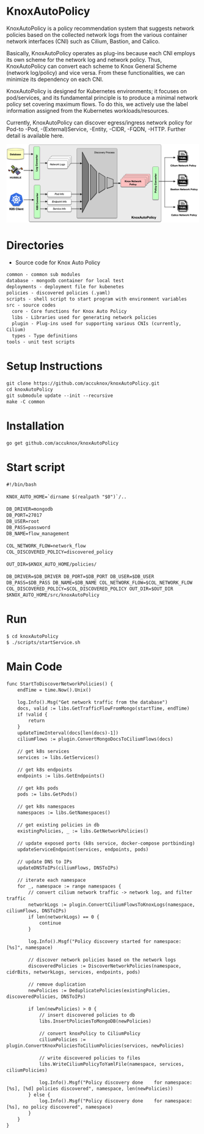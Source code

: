 # KnoxAutoPolicy
KnoxAutoPolicy is a policy recommendation system that suggests network policies based on the collected network logs from the various container network interfaces (CNI) such as Cilium, Bastion, and Calico.

Basically, KnoxAutoPolicy operates as plug-ins because each CNI employs its own scheme for the network log and network policy. Thus, KnoxAutoPolicy can convert each scheme to Knox General Scheme (network log/policy) and vice versa. From these functionalities, we can minimize its dependency on each CNI.

KnoxAutoPolicy is designed for Kubernetes environments; it focuses on pod/services, and its fundamental principle is to produce a minimal network policy set covering maximum flows. To do this, we actively use the label information assigned from the Kubernetes workloads/resources.

Currently, KnoxAutoPolicy can discover egress/ingress network policy for Pod-to -Pod, -(External)Service, -Entity, -CIDR, -FQDN, -HTTP. Further detail is available here.

<center><img src=./documentation/resources/autopolicy_overview.png></center>

# Directories

* Source code for Knox Auto Policy

```
common - common sub modules
database - mongodb container for local test
deployments - deployment file for kubenetes
policies - discovered policies (.yaml)
scripts - shell script to start program with environment variables
src - source codes
  core - Core functions for Knox Auto Policy
  libs - Libraries used for generating network policies
  plugin - Plug-ins used for supporting various CNIs (currently, Cilium)
  types - Type definitions
tools - unit test scripts
```

# Setup Instructions
```
git clone https://github.com/accuknox/knoxAutoPolicy.git
cd knoxAutoPolicy
git submodule update --init --recursive
make -C common
```

# Installation
```
go get github.com/accuknox/knoxAutoPolicy
```

# Start script
```
#!/bin/bash

KNOX_AUTO_HOME=`dirname $(realpath "$0")`/..

DB_DRIVER=mongodb
DB_PORT=27017
DB_USER=root
DB_PASS=password
DB_NAME=flow_management

COL_NETWORK_FLOW=network_flow
COL_DISCOVERED_POLICY=discovered_policy

OUT_DIR=$KNOX_AUTO_HOME/policies/

DB_DRIVER=$DB_DRIVER DB_PORT=$DB_PORT DB_USER=$DB_USER DB_PASS=$DB_PASS DB_NAME=$DB_NAME COL_NETWORK_FLOW=$COL_NETWORK_FLOW COL_DISCOVERED_POLICY=$COL_DISCOVERED_POLICY OUT_DIR=$OUT_DIR $KNOX_AUTO_HOME/src/knoxAutoPolicy
```

# Run 
```
$ cd knoxAutoPolicy
$ ./scripts/startService.sh
```

# Main Code 

```
func StartToDiscoverNetworkPolicies() {
	endTime = time.Now().Unix()

	log.Info().Msg("Get network traffic from the database")
	docs, valid := libs.GetTrafficFlowFromMongo(startTime, endTime)
	if !valid {
		return
	}
	updateTimeInterval(docs[len(docs)-1])
	ciliumFlows := plugin.ConvertMongoDocsToCiliumFlows(docs)

	// get k8s services
	services := libs.GetServices()

	// get k8s endpoints
	endpoints := libs.GetEndpoints()

	// get k8s pods
	pods := libs.GetPods()

	// get k8s namespaces
	namespaces := libs.GetNamespaces()

	// get existing policies in db
	existingPolicies, _ := libs.GetNetworkPolicies()

	// update exposed ports (k8s service, docker-compose portbinding)
	updateServiceEndpoint(services, endpoints, pods)

	// update DNS to IPs
	updateDNSToIPs(ciliumFlows, DNSToIPs)

	// iterate each namespace
	for _, namespace := range namespaces {
		// convert cilium network traffic -> network log, and filter traffic
		networkLogs := plugin.ConvertCiliumFlowsToKnoxLogs(namespace, ciliumFlows, DNSToIPs)
		if len(networkLogs) == 0 {
			continue
		}

		log.Info().Msgf("Policy discovery started for namespace: [%s]", namespace)

		// discover network policies based on the network logs
		discoveredPolicies := DiscoverNetworkPolicies(namespace, cidrBits, networkLogs, services, endpoints, pods)

		// remove duplication
		newPolicies := DeduplicatePolicies(existingPolicies, discoveredPolicies, DNSToIPs)

		if len(newPolicies) > 0 {
			// insert discovered policies to db
			libs.InsertPoliciesToMongoDB(newPolicies)

			// convert knoxPolicy to CiliumPolicy
			ciliumPolicies := plugin.ConvertKnoxPoliciesToCiliumPolicies(services, newPolicies)

			// write discovered policies to files
			libs.WriteCiliumPolicyToYamlFile(namespace, services, ciliumPolicies)

			log.Info().Msgf("Policy discovery done    for namespace: [%s], [%d] policies discovered", namespace, len(newPolicies))
		} else {
			log.Info().Msgf("Policy discovery done    for namespace: [%s], no policy discovered", namespace)
		}
	}
}
```

